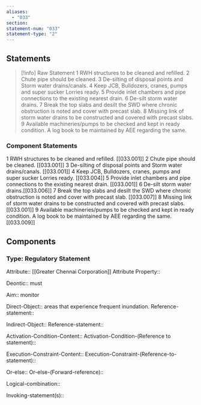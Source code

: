 ```yaml
---
aliases:
  - "033"
section: 
statement-num: "033"
statement-type: "2"
---
```

## Statements 
> [!info] Raw Statement
> 1 RWH structures to be cleaned and refilled. 2 Chute pipe should be cleaned. 3 De-silting of disposal points and Storm water drains/canals. 4 Keep JCB, Bulldozers, cranes, pumps and super sucker Lorries ready. 5 Provide inlet chambers and pipe connections to the existing nearest drain. 6 De-silt storm water drains. 7 Break the top slabs and desilt the SWD where chronic obstruction is noted and cover with precast slab. 8 Missing link of storm water drains to be constructed and covered with precast slabs. 9 Available machineries/pumps to be checked and kept in ready condition. A log book to be maintained by AEE regarding the same. 
> 

### Component Statements
1 RWH structures to be cleaned and refilled. [[033.001]]
2 Chute pipe should be cleaned. [[033.001]]
3 De-silting of disposal points and Storm water drains/canals. [[033.001]] 
4 Keep JCB, Bulldozers, cranes, pumps and super sucker Lorries ready. [[033.004]] 
5 Provide inlet chambers and pipe connections to the existing nearest drain. [[033.001]]
6 De-silt storm water drains.[[033.006]] 
7 Break the top slabs and desilt the SWD where chronic obstruction is noted and cover with precast slab. [[033.007]]
8 Missing link of storm water drains to be constructed and covered with precast slabs. [[033.001]]
9 Available machineries/pumps to be checked and kept in ready condition. A log book to be maintained by AEE regarding the same. [[033.009]]

## Components
### Type: Regulatory Statement
Attribute:: [[Greater Chennai Corporation]]
	Attribute Property::

Deontic:: must 

Aim:: monitor

Direct-Object:: areas that experience frequent inundation. 
	Reference-statement::

Indirect-Object::
	Reference-statement::

Activation-Condition-Content::
	Activation-Condition-(Reference to statement)::

Execution-Constraint-Content::
	Execution-Constraint-(Reference-to-statement)::

Or-else::
	Or-else-(Forward-reference)::

Logical-combination::

Invoking-statement(s)::